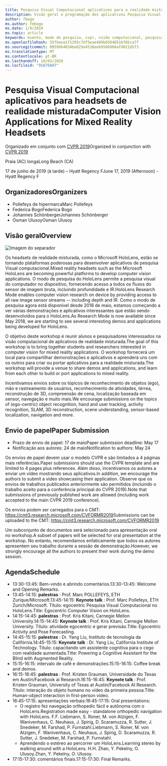 ```yaml
---
title: Pesquisa Visual Computacional aplicativos para a realidade misturada Workshop de headsets em CVPR 2019
description: Visão geral e programação dos aplicativos Pesquisa Visual Computacional para o workshop sobre headsets de realidade misturada, a ser entregue na conferência CVPR em junho de 2019.
author: fbogo
ms.author: febogo
ms.date: 1/9/2019
ms.topic: article
keywords: evento, modo de pesquisa, cvpr, visão computacional, pesquisa, HoloLens
ms.openlocfilehash: 55fbeea1f1293c7df5eae489b6504851bf6bca7f
ms.sourcegitcommit: 09599b4034be825e4536eeb9566968afd021d5f3
ms.translationtype: MT
ms.contentlocale: pt-BR
ms.lasthandoff: 10/03/2020
ms.locfileid: "91675847"
---
```

# <a name="computer-vision-applications-for-mixed-reality-headsets"></a><span data-ttu-id="3e77b-104">Pesquisa Visual Computacional aplicativos para headsets de realidade misturada</span><span class="sxs-lookup"><span data-stu-id="3e77b-104">Computer Vision Applications for Mixed Reality Headsets</span></span>

<span data-ttu-id="3e77b-105">Organizado em conjunto com [CVPR 2019](https://cvpr2019.thecvf.com/)</span><span class="sxs-lookup"><span data-stu-id="3e77b-105">Organized in conjunction with [CVPR 2019](https://cvpr2019.thecvf.com/)</span></span>

<span data-ttu-id="3e77b-106">Praia (AC) longa</span><span class="sxs-lookup"><span data-stu-id="3e77b-106">Long Beach (CA)</span></span>

<span data-ttu-id="3e77b-107">17 de junho de 2019 (à tarde) – Hyatt Regency F</span><span class="sxs-lookup"><span data-stu-id="3e77b-107">June 17, 2019 (Afternoon) - Hyatt Regency F</span></span>


## <a name="organizers"></a><span data-ttu-id="3e77b-108">Organizadores</span><span class="sxs-lookup"><span data-stu-id="3e77b-108">Organizers</span></span>
* <span data-ttu-id="3e77b-109">Pollefeys de hipermarca</span><span class="sxs-lookup"><span data-stu-id="3e77b-109">Marc Pollefeys</span></span>
* <span data-ttu-id="3e77b-110">Federica Bogo</span><span class="sxs-lookup"><span data-stu-id="3e77b-110">Federica Bogo</span></span>
* <span data-ttu-id="3e77b-111">Johannes Schönberger</span><span class="sxs-lookup"><span data-stu-id="3e77b-111">Johannes Schönberger</span></span>
* <span data-ttu-id="3e77b-112">Osman Ulusoy</span><span class="sxs-lookup"><span data-stu-id="3e77b-112">Osman Ulusoy</span></span>

## <a name="overview"></a><span data-ttu-id="3e77b-113">Visão geral</span><span class="sxs-lookup"><span data-stu-id="3e77b-113">Overview</span></span>

![Imagem do separador](images/cvpr2019_teaser2.jpg)

<span data-ttu-id="3e77b-115">Os headsets de realidade misturada, como o Microsoft HoloLens, estão se tornando plataformas poderosas para desenvolver aplicativos de pesquisa Visual computacional.</span><span class="sxs-lookup"><span data-stu-id="3e77b-115">Mixed reality headsets such as the Microsoft HoloLens are becoming powerful platforms to develop computer vision applications.</span></span> <span data-ttu-id="3e77b-116">O modo de pesquisa do HoloLens permite a pesquisa visual do computador no dispositivo, fornecendo acesso a todos os fluxos do sensor de imagem bruta, incluindo profundidade e IR.</span><span class="sxs-lookup"><span data-stu-id="3e77b-116">HoloLens Research Mode enables computer vision research on device by providing access to all raw image sensor streams -- including depth and IR.</span></span> <span data-ttu-id="3e77b-117">Como o modo de pesquisa agora está disponível desde 2018 de maio, estamos começando a ver várias demonstrações e aplicativos interessantes que estão sendo desenvolvidos para o HoloLens.</span><span class="sxs-lookup"><span data-stu-id="3e77b-117">As Research Mode is now available since May 2018, we are starting to see several interesting demos and applications being developed for HoloLens.</span></span> 

<span data-ttu-id="3e77b-118">O objetivo deste workshop é reunir alunos e pesquisadores interessados na visão computacional de aplicativos de realidade misturada.</span><span class="sxs-lookup"><span data-stu-id="3e77b-118">The goal of this workshop is to bring together students and researchers interested in computer vision for mixed reality applications.</span></span> <span data-ttu-id="3e77b-119">O workshop fornecerá um local para compartilhar demonstrações e aplicativos e aprenderá uns com os outros para criar ou portar aplicativos para a realidade misturada.</span><span class="sxs-lookup"><span data-stu-id="3e77b-119">The workshop will provide a venue to share demos and applications, and learn from each other to build or port applications to mixed reality.</span></span> 

<span data-ttu-id="3e77b-120">Incentivamos envios sobre os tópicos de reconhecimento de objetos (ego), mão e rastreamento de usuários, reconhecimento de atividades, térrea, reconstrução de 3D, compreensão de cena, localização baseada em sensor, navegação e muito mais.</span><span class="sxs-lookup"><span data-stu-id="3e77b-120">We encourage submissions on the topics of (ego-centric) object recognition, hand and user tracking, activity recognition, SLAM, 3D reconstruction, scene understanding, sensor-based localization, navigation and more.</span></span>

## <a name="paper-submission"></a><span data-ttu-id="3e77b-121">Envio de papel</span><span class="sxs-lookup"><span data-stu-id="3e77b-121">Paper Submission</span></span>
* <span data-ttu-id="3e77b-122">Prazo de envio de papel: 17 de maio</span><span class="sxs-lookup"><span data-stu-id="3e77b-122">Paper submission deadline: May 17</span></span>
* <span data-ttu-id="3e77b-123">Notificação aos autores: 24 de maio</span><span class="sxs-lookup"><span data-stu-id="3e77b-123">Notification to authors: May 24</span></span>

<span data-ttu-id="3e77b-124">Os envios de papel devem usar o modelo CVPR e são limitados a 4 páginas mais referências.</span><span class="sxs-lookup"><span data-stu-id="3e77b-124">Paper submissions should use the CVPR template and are limited to 4 pages plus references.</span></span> <span data-ttu-id="3e77b-125">Além disso, incentivamos os autores a enviar um vídeo mostrando seus aplicativos.</span><span class="sxs-lookup"><span data-stu-id="3e77b-125">In addition, we encourage the authors to submit a video showcasing their application.</span></span>
<span data-ttu-id="3e77b-126">Observe que os envios de trabalhos publicados anteriormente são permitidos (incluindo o trabalho aceito para a conferência principal do CVPR 2019).</span><span class="sxs-lookup"><span data-stu-id="3e77b-126">Note that submissions of previously published work are allowed (including work accepted to the main CVPR 2019 conference).</span></span> 

<span data-ttu-id="3e77b-127">Os envios podem ser carregados para o CMT: https://cmt3.research.microsoft.com/CVFORMR2019</span><span class="sxs-lookup"><span data-stu-id="3e77b-127">Submissions can be uploaded to the CMT: https://cmt3.research.microsoft.com/CVFORMR2019</span></span>

<span data-ttu-id="3e77b-128">Um subconjunto de documentos será selecionado para apresentação oral no workshop.</span><span class="sxs-lookup"><span data-stu-id="3e77b-128">A subset of papers will be selected for oral presentation at the workshop.</span></span> <span data-ttu-id="3e77b-129">No entanto, recomendamos enfaticamente que todos os autores apresentem seu trabalho durante a sessão de demonstração.</span><span class="sxs-lookup"><span data-stu-id="3e77b-129">However, we strongly encourage all the authors to present their work during the demo session.</span></span>


## <a name="schedule"></a><span data-ttu-id="3e77b-130">Agenda</span><span class="sxs-lookup"><span data-stu-id="3e77b-130">Schedule</span></span>
* <span data-ttu-id="3e77b-131">13:30-13:45: Bem-vindo e abrindo comentários.</span><span class="sxs-lookup"><span data-stu-id="3e77b-131">13:30-13:45: Welcome and Opening Remarks.</span></span>
* <span data-ttu-id="3e77b-132">13:45-14:15: **palestras** : Prof. Marc POLLEFEYS, ETH Zurique/Microsoft.</span><span class="sxs-lookup"><span data-stu-id="3e77b-132">13:45-14:15: **Keynote talk** : Prof. Marc Pollefeys, ETH Zurich/Microsoft.</span></span> <span data-ttu-id="3e77b-133">Título: egocentric Pesquisa Visual Computacional no HoloLens.</span><span class="sxs-lookup"><span data-stu-id="3e77b-133">Title: Egocentric Computer Vision on HoloLens.</span></span>
* <span data-ttu-id="3e77b-134">14:15-14:45: **palestras** : Prof. Kris Kitani, Carnegie Mellon University.</span><span class="sxs-lookup"><span data-stu-id="3e77b-134">14:15-14:45: **Keynote talk** : Prof. Kris Kitani, Carnegie Mellon University.</span></span> <span data-ttu-id="3e77b-135">Título: atividade egocentric e gerar previsão.</span><span class="sxs-lookup"><span data-stu-id="3e77b-135">Title: Egocentric Activity and Pose Forecasting.</span></span>
* <span data-ttu-id="3e77b-136">14:45-15:15: **palestras** : Dr. Yang Liu, Instituto de tecnologia da Califórnia.</span><span class="sxs-lookup"><span data-stu-id="3e77b-136">14:45-15:15: **Keynote talk** : Dr. Yang Liu, California Institute of Technology.</span></span> <span data-ttu-id="3e77b-137">Título: capacitando um assistente cognitiva para o cego com realidade aumentada.</span><span class="sxs-lookup"><span data-stu-id="3e77b-137">Title: Powering a Cognitive Assistant for the Blind with Augmented Reality.</span></span>
* <span data-ttu-id="3e77b-138">15:15-16:15: intervalo de café e demonstrações.</span><span class="sxs-lookup"><span data-stu-id="3e77b-138">15:15-16:15: Coffee break and demos.</span></span>
* <span data-ttu-id="3e77b-139">16:15-16:45: **palestras** : Prof. Kristen Grauman, Universidade do Texas em Austin/Facebook ai Research.</span><span class="sxs-lookup"><span data-stu-id="3e77b-139">16:15-16:45: **Keynote talk** : Prof. Kristen Grauman, University of Texas at Austin/Facebook AI Research.</span></span> <span data-ttu-id="3e77b-140">Título: interação do objeto humano no vídeo da primeira pessoa.</span><span class="sxs-lookup"><span data-stu-id="3e77b-140">Title: Human-object interaction in first-person video.</span></span>
* <span data-ttu-id="3e77b-141">16:45-17:15: apresentações verbais:</span><span class="sxs-lookup"><span data-stu-id="3e77b-141">16:45-17:15: Oral presentations:</span></span>
    * <span data-ttu-id="3e77b-142">O registro fez navegação orthopedic fácil e autônoma com o HoloLens.</span><span class="sxs-lookup"><span data-stu-id="3e77b-142">Registration made easy - standalone orthopedic navigation with HoloLens.</span></span> <span data-ttu-id="3e77b-143">F.</span><span class="sxs-lookup"><span data-stu-id="3e77b-143">F.</span></span> <span data-ttu-id="3e77b-144">Liebmann, S. Roner, M. von Atzigen, F. Wanivenhaus, C. Neuhaus, J. Spirig, D. Scaramuzza, R. Sutter, J. Snedeker, M. Farshad, P. Furnstahl.</span><span class="sxs-lookup"><span data-stu-id="3e77b-144">Liebmann, S. Roner, M. von Atzigen, F. Wanivenhaus, C. Neuhaus, J. Spirig, D. Scaramuzza, R. Sutter, J. Snedeker, M. Farshad, P. Furnstahl.</span></span>
    * <span data-ttu-id="3e77b-145">Aprendendo o estéreo ao percorrer um HoloLens.</span><span class="sxs-lookup"><span data-stu-id="3e77b-145">Learning stereo by walking around with a HoloLens.</span></span> <span data-ttu-id="3e77b-146">H.</span><span class="sxs-lookup"><span data-stu-id="3e77b-146">H.</span></span> <span data-ttu-id="3e77b-147">Zhan, Y. Pekelny, O. Ulusoy.</span><span class="sxs-lookup"><span data-stu-id="3e77b-147">Zhan, Y. Pekelny, O. Ulusoy.</span></span>
* <span data-ttu-id="3e77b-148">17:15-17:30: comentários finais.</span><span class="sxs-lookup"><span data-stu-id="3e77b-148">17:15-17:30: Final Remarks.</span></span>
